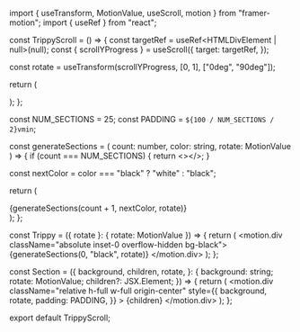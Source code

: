 import { useTransform, MotionValue, useScroll, motion } from "framer-motion";
import { useRef } from "react";

const TrippyScroll = () => {
  const targetRef = useRef<HTMLDivElement | null>(null);
  const { scrollYProgress } = useScroll({
    target: targetRef,
  });

  const rotate = useTransform(scrollYProgress, [0, 1], ["0deg", "90deg"]);

  return (
    <div ref={targetRef} className="relative z-0 h-[800vh] bg-neutral-200">
      <div className="sticky top-0 h-screen bg-white">
        <Trippy rotate={rotate} />
      </div>
    </div>
  );
};

const NUM_SECTIONS = 25;
const PADDING = `${100 / NUM_SECTIONS / 2}vmin`;

const generateSections = (
  count: number,
  color: string,
  rotate: MotionValue
) => {
  if (count === NUM_SECTIONS) {
    return <></>;
  }

  const nextColor = color === "black" ? "white" : "black";

  return (
    <Section rotate={rotate} background={color}>
      {generateSections(count + 1, nextColor, rotate)}
    </Section>
  );
};

const Trippy = ({ rotate }: { rotate: MotionValue }) => {
  return (
    <motion.div className="absolute inset-0 overflow-hidden bg-black">
      {generateSections(0, "black", rotate)}
    </motion.div>
  );
};

const Section = ({
  background,
  children,
  rotate,
}: {
  background: string;
  rotate: MotionValue;
  children?: JSX.Element;
}) => {
  return (
    <motion.div
      className="relative h-full w-full origin-center"
      style={{
        background,
        rotate,
        padding: PADDING,
      }}
    >
      {children}
    </motion.div>
  );
};

export default TrippyScroll;